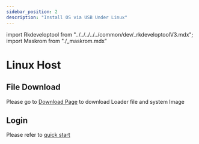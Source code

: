 ```yaml
---
sidebar_position: 2
description: "Install OS via USB Under Linux"
---
```


import Rkdeveloptool from "../../../../../common/dev/\_rkdeveloptoolV3.mdx";
import Maskrom from "./\_maskrom.mdx"

# Linux Host

## File Download

Please go to [Download Page](../../../download) to download Loader file and system Image

<Rkdeveloptool platform="linux">
<Maskrom/>
</Rkdeveloptool>

## Login

Please refer to [quick start](../../quick-start)
